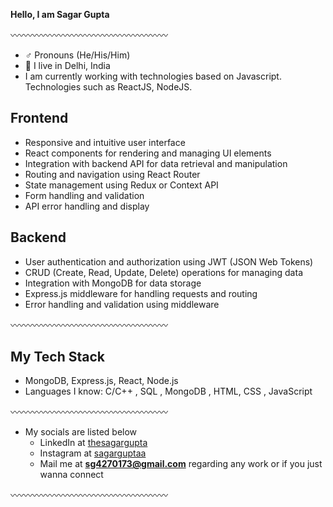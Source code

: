 **Hello, I am Sagar Gupta**

〰️〰️〰️〰️〰️〰️〰️〰️〰️〰️〰️〰️〰️〰️〰️〰️〰️〰️

- ♂️ Pronouns (He/His/Him)
- 📍 I live in Delhi, India
- I am currently working with technologies based on Javascript. Technologies such as ReactJS, NodeJS.

## Frontend
- Responsive and intuitive user interface
- React components for rendering and managing UI elements
- Integration with backend API for data retrieval and manipulation
- Routing and navigation using React Router
- State management using Redux or Context API
- Form handling and validation
- API error handling and display

## Backend
- User authentication and authorization using JWT (JSON Web Tokens)
- CRUD (Create, Read, Update, Delete) operations for managing data
- Integration with MongoDB for data storage
- Express.js middleware for handling requests and routing
- Error handling and validation using middleware
 
〰️〰️〰️〰️〰️〰️〰️〰️〰️〰️〰️〰️〰️〰️〰️〰️〰️〰️

  ## My Tech Stack
- MongoDB, Express.js, React, Node.js
- Languages I know: C/C++ , SQL , MongoDB , HTML, CSS , JavaScript

〰️〰️〰️〰️〰️〰️〰️〰️〰️〰️〰️〰️〰️〰️〰️〰️〰️〰️

- My socials are listed below
  - LinkedIn at [thesagargupta](https://www.linkedin.com/in/thesagarguptaa/)
  - Instagram at [sagarguptaa](https://www.instagram.com/sagarguptaa___/)
  - Mail me at **sg4270173@gmail.com** regarding any work or if you just wanna connect

〰️〰️〰️〰️〰️〰️〰️〰️〰️〰️〰️〰️〰️〰️〰️〰️〰️〰️
